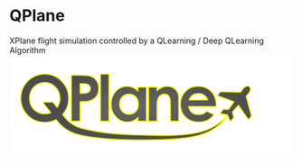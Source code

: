 # QPlane

XPlane flight simulation controlled by a QLearning / Deep QLearning Algorithm
![Logo](https://github.com/JDatPNW/QPlane/blob/main/QPlaneLogo.svg)
